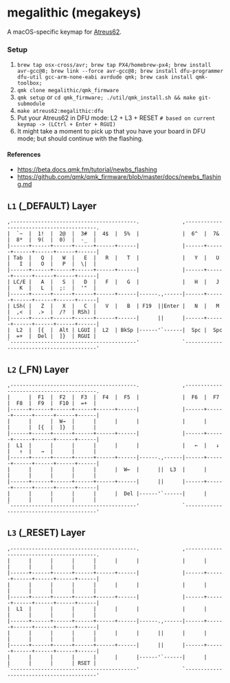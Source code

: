 # megalithic (megakeys)

A macOS-specific keymap for [Atreus62](https://github.com/profet23/atreus62).


### Setup

1. `brew tap osx-cross/avr; brew tap PX4/homebrew-px4; brew install avr-gcc@8; brew link --force avr-gcc@8; brew install dfu-programmer dfu-util gcc-arm-none-eabi avrdude qmk; brew cask install qmk-toolbox;`
1. `qmk clone megalithic/qmk_firmware`
1. `qmk setup` or `cd qmk_firmware; ./util/qmk_install.sh && make git-submodule`
1. `make atreus62:megalithic:dfu`
1. Put your Atreus62 in DFU mode: L2 + L3 + RESET `# based on current keymap -> (LCtrl + Enter + RGUI)`
1. It might take a moment to pick up that you have your board in DFU mode; but
   should continue with the flashing.


#### References

- https://beta.docs.qmk.fm/tutorial/newbs_flashing
- https://github.com/qmk/qmk_firmware/blob/master/docs/newbs_flashing.md


## `L1` (\_DEFAULT) Layer

	,-----------------------------------------.              ,-----------------------------------------.
	|  `~  |  1!  |  2@  |  3#  |  4$  |  5%  |              |  6^  |  7&  |  8*  |  9(  |  0)  |  -_  |
	|------+------+------+------+------+------|              |------+------+------+------+------+------|
	| Tab  |   Q  |   W  |   E  |   R  |   T  |              |   Y  |   U  |   I  |   O  |   P  |  \|  |
	|------+------+------+------+------+------|              |------+------+------+------+------+------|
	| LC/E |   A  |   S  |   D  |   F  |   G  |              |   H  |   J  |   K  |   L  |  ;:  |  '"  |
	|------+------+------+------+------+------|------.,------|------+------+------+------+------+------|
	| LSh( |   Z  |   X  |   C  |   V  |   B  | F19  ||Enter |   N  |   M  |  ,<  |  .>  |  /?  | RSh) |
	|------+------+------+------+------+------|      ||      |------+------+------+------+------+------|
	|  L2  |  [{  |  Alt | LGUI |  L2  | BkSp |------'`------|  Spc |  Spc |  =+  |  Del |  ]}  | RGUI |
	`-----------------------------------------'              `-----------------------------------------'


## `L2` (\_FN) Layer

	,-----------------------------------------.              ,-----------------------------------------.
	|      |  F1  |  F2  |  F3  |  F4  |  F5  |              |  F6  |  F7  |  F8  |  F9  |  F10 |  =+  |
	|------+------+------+------+------+------|              |------+------+------+------+------+------|
	|      |      |  W→  |      |      |      |              |      |      |      |  [{  |  ]}  |      |
	|------+------+------+------+------+------|              |------+------+------+------+------+------|
	|  L1  |      |      |      |      |      |              |   ←  |   ↓  |   ↑  |   →  |      |      |
	|------+------+------+------+------+------|------.,------|------+------+------+------+------+------|
	|      |      |      |      |      |  W←  |      ||  L3  |      |      |      |      |      |      |
	|------+------+------+------+------+------|      ||      |------+------+------+------+------+------|
	|      |      |      |      |      |  Del |------'`------|      |      |      |      |      |      |
	`-----------------------------------------'              `-----------------------------------------'


## `L3` (\_RESET) Layer

	,-----------------------------------------.              ,-----------------------------------------.
	|      |      |      |      |      |      |              |      |      |      |      |      |      |
	|------+------+------+------+------+------|              |------+------+------+------+------+------|
	|      |      |      |      |      |      |              |      |      |      |      |      |      |
	|------+------+------+------+------+------|              |------+------+------+------+------+------|
	|  L1  |      |      |      |      |      |              |      |      |      |      |      |      |
	|------+------+------+------+------+------|------.,------|------+------+------+------+------+------|
	|      |      |      |      |      |      |      ||      |      |      |      |      |      |      |
	|------+------+------+------+------+------|      ||      |------+------+------+------+------+------|
	|      |      |      |      |      |      |------'`------|      |      |      |      |      | RSET |
	`-----------------------------------------'              `-----------------------------------------'


<!-- ``` -->
<!-- ,-----------------------------------------------------------------------------------------. -->
<!-- |     |     |     |     |     |     |     |     |     |     |     |     |     |     |RESET| -->
<!-- |-----------------------------------------------------------------------------------------+ -->
<!-- |        |     |  W⌦ |     |     |     |     |     |     |     |     |     |     |        | -->
<!-- |-----------------------------------------------------------------------------------------+ -->
<!-- |          |     |      |     |     |     |  ↖  |  ⇞  |  ⇟  |  ↘︎  |     |     |           | -->
<!-- |-----------------------------------------------------------------------------------------+ -->
<!-- |           |     |     |     |     |  W⌫ |     |     |     |     |     |     |     |     | -->
<!-- |-----------------------------------------------------------------------------------------+ -->
<!-- |      |       |       |            |       |            |       |      |     |     |     | -->
<!-- `-----------------------------------------------------------------------------------------' -->
<!-- ``` -->


<!-- ## `L3` (\_FN) -->

<!-- ``` -->
<!-- ,-----------------------------------------------------------------------------------------. -->
<!-- |     | F1  | F2  | F3  | F4  | F5  | F6  | F7  | F8  | F9  | F10 | VDN | VUP | MTE |     | -->
<!-- |-----------------------------------------------------------------------------------------+ -->
<!-- |        |RGB_T|RGB_M|RGBH+|RGBH-|RGBS+|RGBS-|RGBV+|RGBV-|     |     | RWD | FFD |  PL/P  | -->
<!-- |-----------------------------------------------------------------------------------------+ -->
<!-- |          |     |     |     |  L2  |     |  ←  |  ↓  |  ↑  |  →  |     |     |           | -->
<!-- |-----------------------------------------------------------------------------------------+ -->
<!-- |           |RGB_T|RGB_M|RGBH+|RGBH-|RGBS+|RGBS-|RGBV+|RGBV-|     |     |     |     |     | -->
<!-- |-----------------------------------------------------------------------------------------+ -->
<!-- |      |       |       |            |       |            |   L2  |      | BR- |     | BR+ | -->
<!-- `-----------------------------------------------------------------------------------------' -->
